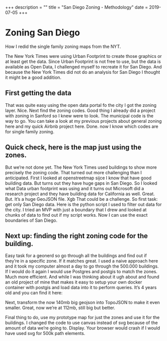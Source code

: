 +++
description = ""
title = "San Diego Zoning - Methodology"
date = 2019-07-05
+++

# Zoning San Diego
How I redid the single family zoning maps from the NYT.

The New York Times were using Urban Footprint to create those graphics or at least get the data. 
Since Urban Footprint is not free to use, but the data is available as Open Data, I challenged myself to recreate it for San Diego. And because the New York Times did not do an analysis for San Diego I thought it might be a good addition. 

## First getting the data

That was quite easy using the open data portal fo the city I got the zoning layer. Nice. 
Next find the zoning codes. 
Good thing I already did a project with zoning in Sanford so I knew were to look. 
The municipal code is the way to go. You can take a look at my previous projects about general zoning here and my quick Airbnb project here. 
Done. now I know which codes are for single family zoning. 

## Quick check, here is the map just using the zones. 

But we’re not done yet. The New York Times used buildings to show more precisely the zoning code. 
That turned out more challenging than I anticipated. First I looked at openstreetmap sijce I know that have good building data. But turns out they have huge gaps in San Diego. 
So I looked what Data urban footprint was using and it turns out Microsoft did a research project and they have building data for California as well. Great. 
But. 
It’s a huge GeoJSON file. Xgb
That could be a challenge. 
So first task: get only San Diego data. 
Here is the python script I used to filter out data for the city. 
I tried an MVP with just a boundary that I drew and looked at chunks of data to find out if my script works. 
Now I can use the exact boundaries of San Diego. 

## Next up: finding the right zoning code for the building. 
Easy task for a geonerd so go through all the buildings and find out if they’re in a specific zone. If it matches great. 
I used a naive approach here and it took my computer almost a day to go through the 500.000 buildings. 
If I would do it again I would use Postgres and postgis to match the zones. Much more efficient. And while I was thinking about it ugh about and found an old project of mine that makes it easy to setup your own docker container with postgis and load data into it to perform queries. It’s 4 years old and you can find it here:

Next, transform the now 140mb big geojson into TopoJSON to make it even smaller. Great, now we’re at 112mb, still big but better. 

Final thing to do, use my prototype map for just the zones and use it for the buildings. I changed the code to use canvas instead of svg because of the amount of data we’re going to. Display. Your browser would crash if I would have used svg for 500k path elements. 

